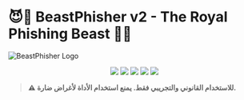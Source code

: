 # 😈👑 BeastPhisher v2 - The Royal Phishing Beast 👑😈

![BeastPhisher Logo](https://www.google.com/imgres?q=%D8%AE%D9%84%D9%81%D9%8A%D8%A7%D8%AA%20%D9%87%D9%83%D8%B1%204k%20%D9%85%D8%AA%D8%AD%D8%B1%D9%83%D8%A9&imgurl=https%3A%2F%2Fblogger.googleusercontent.com%2Fimg%2Fb%2FR29vZ2xl%2FAVvXsEhXZ1Wh24tbzy5p7tu1LrlU1tZ6xJg6t9tw6F26P-tSfYyJAPYebmwlrb5WASFgs9lNe_K8-VtV-DLcxgXcHPF0V5Il8m2Z9RYfNIW1N7Jg6Br7lEa2yoL1VLsfC48Duv4p6vdHPc1dkcQ%2Fs16000-rw%2Fwallpaper-2114639.jpg&imgrefurl=https%3A%2F%2Fwww.shadowhackr.com%2F2014%2F06%2Fhacker-wallpapers-hd.html&docid=9mR9zt0QCKdfHM&tbnid=1k49cKzuiBfOxM&vet=12ahUKEwj_pNj65oqNAxUoxQIHHTNHIr0QM3oECE4QAA..i&w=1920&h=1080&hcb=2&ved=2ahUKEwj_pNj65oqNAxUoxQIHHTNHIr0QM3oECE4QAA)

<p align="center">
  <img src="https://img.shields.io/badge/Version-2.0-blueviolet?style=for-the-badge&logo=python" />
  <img src="https://img.shields.io/badge/Linux-Supported-success?style=for-the-badge&logo=linux" />
  <img src="https://img.shields.io/badge/Termux-Ready-brightgreen?style=for-the-badge&logo=android" />
  <img src="https://img.shields.io/badge/Windows-Compatible-blue?style=for-the-badge&logo=windows" />
  <img src="https://img.shields.io/badge/Python-3.x-yellow?style=for-the-badge&logo=python" />
</p>

> **⚠️ للاستخدام القانوني والتجريبي فقط. يمنع استخدام الأداة لأغراض ضارة.**
